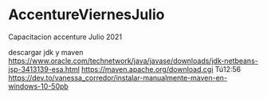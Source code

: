 # AccentureViernesJulio
Capacitacion accenture Julio 2021


descargar jdk y maven 
https://www.oracle.com/technetwork/java/javase/downloads/jdk-netbeans-jsp-3413139-esa.html
https://maven.apache.org/download.cgi
Tú12:56
https://dev.to/vanessa_corredor/instalar-manualmente-maven-en-windows-10-50pb
